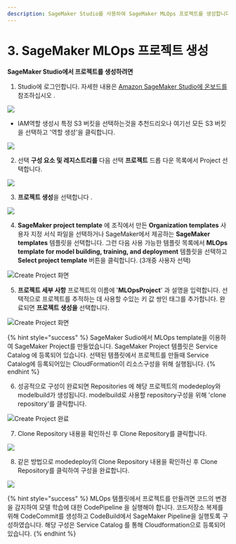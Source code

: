 ```yaml
---
description: SageMaker Studio를 사용하여 SageMaker MLOps 프로젝트를 생성합니다.
---
```


# 3. SageMaker MLOps 프로젝트 생성

 **SageMaker Studio에서 프로젝트를 생성하려면**

1. Studio에 로그인합니다. 자세한 내용은 [Amazon SageMaker Studio에 온보드를](https://docs.aws.amazon.com/sagemaker/latest/dg/gs-studio-onboard.html) 참조하십시오 .

![](.gitbook/assets/image%20%2814%29.png)

* IAM역할 생성시 특정 S3 버킷을 선택하는것을 추천드리오나 여기선 모든 S3 버킷을 선택하고 '역할 생성'을 클릭합니다. 

![](.gitbook/assets/image%20%284%29.png)

2. 선택 **구성 요소 및 레지스트리를** 다음 선택 **프로젝트** 드롭 다운 목록에서 Project 선택합니다.

![](.gitbook/assets/screen-shot-2021-04-01-at-3.32.22-pm.png)

 3. **프로젝트 생성**을 선택합니다 .

![](.gitbook/assets/screen-shot-2021-04-01-at-3.35.29-pm.png)

 4. **SageMaker project template** 에 조직에서 만든 **Organization templates** 사용자 지정 서식 파일을 선택하거나 SageMaker에서 제공하는 **SageMaker templates**  템플릿을 선택합니다. 그런 다음 사용 가능한 템플릿 목록에서 **MLOps template for model building, training, and deployment**  템플릿을 선택하고 **Select project template** 버튼을 클릭합니다. \(3개중 사용자 선택\)

![Create Project &#xD654;&#xBA74;](.gitbook/assets/screen-shot-2021-04-01-at-3.44.06-pm.png)

 5. **프로젝트 세부 사항** 프로젝트의 이름에 '**MLOpsProject**' 과 설명을 입력합니다. 선택적으로 프로젝트를 추적하는 데 사용할 수있는 키 값 쌍인 태그를 추가합니다. 완료되면 **프로젝트 생성을** 선택합니다. 

![Create Project &#xD654;&#xBA74;](.gitbook/assets/screen-shot-2021-04-01-at-3.50.02-pm.png)

{% hint style="success" %}
SageMaker Sudio에서 MLOps template을 이용하여 SageMaker Project를 만들었습니다. SageMaker Project 템플릿은 Service Catalog 에 등록되어 있습니다. 선택된 템플릿에서 프로젝트를 만들때 Service Catalog에 등록되어있는 CloudFormation이 리소스구성을 위해 실행됩니다.
{% endhint %}

 6. 성공적으로 구성이 완료되면 Repositories 에 해당 프로젝트의 modedeploy와 modelbuild가 생성됩니다. modelbuild로 사용할 repository구성을 위해 'clone repository'를 클릭합니다.

![Create Project &#xC644;&#xB8CC;](.gitbook/assets/screen-shot-2021-04-01-at-4.03.40-pm.png)

 7. Clone Repository 내용을 확인하신 후 Clone Repository를 클릭합니다.

![](.gitbook/assets/screen-shot-2021-04-01-at-4.11.19-pm.png)

 8. 같은 방법으로 modedeploy의 Clone Repository 내용을 확인하신 후 Clone Repository를 클릭하여 구성을 완료합니다.

![](.gitbook/assets/screen-shot-2021-04-01-at-4.15.31-pm.png)

{% hint style="success" %}
MLOps 템플릿에서 프로젝트를 만들려면 코드의 변경을 감지하여 모델 학습에 대한 CodePipeline 을 실행해야 합니다. 코드저장소 복제를 위해 CodeCommit를 생성하고 CodeBuild에서 SageMaker Pipeline을 실행토록 구성하였습니다. 해당 구성은 Service Catalog 를 통해 Cloudformation으로 등록되어 있습니다. 
{% endhint %}

